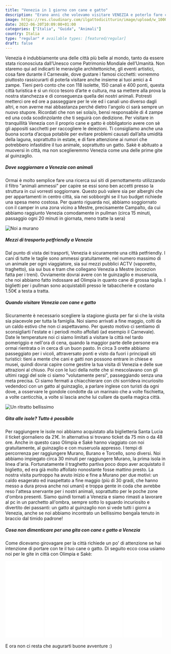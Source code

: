 ```yaml
---
title: "Venezia in 1 giorno con cane e gatto"
description: "Erano anni che volevamo visitare VENEZIA e poterlo fare con Olimpia e Sakè è stato veramente emozionante. Un tour decisamente diverso dai soliti, in una città davvero PETFRIENDLY"
image: https://res.cloudinary.com/ilgattodicitturin/image/upload/w_1000/f_auto,q_auto:good/v1655741328/Articoli/venezia_1_2_qhbppl.jpg
date: 2022-06-20T10:09:00+01:00
categories: ["Italia", "Guida", "Animali"]
country: Italia
type: "regular" # available types: [featured/regular]
draft: false
---
```


Venezia è indubbiamente una delle città più belle al mondo, tanto da essere stata riconosciuta dall’Unesco come Patrimonio Mondiale dell’Umanità. Non staremo qui ad indicarti le meraviglie architettoniche, gli eventi artistici, cosa fare durante il Carnevale, dove gustare i famosi cicchetti: vorremmo piuttosto rassicurarti di poterla visitare anche insieme ai tuoi amici a 4 zampe. 
Tieni però conto che con 118 isolette, 150 canali e 400 ponti, questa città turistica è sì un ricco tesoro d’arte e cultura, ma sa mettere alla prova la nostra stanchezza e di conseguenza quella dei nostri animali.
Potresti metterci ore ed ore a passeggiare per le vie ed i canali uno diverso dagli altri, e non averne mai abbastanza perché dietro l'angolo ci sarà sempre un nuovo stupore. Ricordati che non sei sola/o, bensì responsabile di 4 zampe ed una coda scodinzolante che ti seguirà con dedizione. 
Per visitare in tranquillità Venezia con il proprio cane e gatto è obbligatorio avere con sè gli appositi sacchetti per raccogliere le deiezioni. Ti consigliamo anche una buona scorta d’acqua potabile per evitare problemi causati dall’alta umidità della laguna, soprattutto in estate, e di fare attenzione ai rumori che potrebbero infastidire il tuo animale, soprattutto un gatto. Sakè è abituato a muoversi in città, ma non sceglieremmo Venezia come una delle prime gite al guinzaglio. 

##### Dove soggiornare a Venezia con animali
Ormai è molto semplice fare una ricerca sui siti di pernottamento utilizzando il filtro "animali ammessi" per capire se essi sono ben accetti presso la struttura in cui vorresti soggiornare. Questo può valere sia per alberghi che per appartamenti in centro città, sia nei sobborghi se il tuo budget richiede una spesa meno costosa. 
Per quanto riguarda noi, abbiamo soggiornato con il camper in una zona vicino a Mestre, precisamente Campalto, da cui abbiamo raggiunto Venezia comodamente in pullman (circa 15 minuti, passaggio ogni 20 minuti in giornata, meno tratte la sera)

![Noi a murano](https://res.cloudinary.com/ilgattodicitturin/image/upload/w_1000/f_auto,q_auto:good/v1655741328/Articoli/venezia_1_3_kgg5vs.jpg "murano")

##### Mezzi di trasporto petfriendly a Venezia
Dal punto di vista dei trasporti, Venezia è sicuramente una città petfriendly. I cani di tutte le taglie sono ammessi gratuitamente, nel numero massimo di un animale per ogni viaggiatore, sia sui mezzi pubblici ACTV (vaporetto, traghetto), sia sui bus e tram che collegano Venezia a Mestre (eccezion fatta per i treni). Ovviamente dovrai avere con te guinzaglio e museruola, che noi abbiamo fatto indossare ad Olimpia in quanto cane di grossa taglia.
I biglietti per i pullman sono acquistabili presso le tabaccherie e costano 1.50€ a testa a tratta.

##### Quando visitare Venezia con cane e gatto 
Sicuramente è necessario scegliere la stagione giusta per far sì che la visita sia piacevole per tutta la famiglia. Noi siamo arrivati a fine maggio, colti da un caldo estivo che non ci aspettavamo. Per questo motivo ci sentiamo di sconsigliarti l'estate e i periodi molto affollati (ad esempio il Carnevale). Date le temperature noi ci siamo limitati a visitare la città nel tardo pomeriggio e nell'ora di cena, quando la maggior parte delle persone era ormai rientrata o in cerca di un buon pasto. 
In circa 3 orette abbiamo passeggiato per i vicoli, attraversato ponti e visto da fuori i principali siti turistici: tieni a mente che cani e gatti non possono entrare in chiese e musei, quindi dovrai capire come gestire la tua visita di Venezia e delle sue attrazioni al chiuso.
Poi con le luci della notte che si mescolavano con gli ultimi raggi del sole ci siamo "volutamente persi", passeggiando senza una meta precisa. Ci siamo fermati a chiacchierare con chi sorrideva incuriosito vedendoci con un gatto al guinzaglio, a parlare inglese con turisti da ogni dove, a osservare le gondole condotte da un marinaio che a volte fischietta, a volte canticchia, a volte si lascia anche lui cullare da quella magica città.

![Un ritratto bellissimo](https://res.cloudinary.com/ilgattodicitturin/image/upload/w_1000/f_auto,q_auto:good/v1655741327/Articoli/venezia_1_1_bkvemq.jpg "Un ritratto di sakè")

##### Gita alle isole? Tutto è possibile
Per raggiungere le isole noi abbiamo acquistato alla biglietteria Santa Lucia il ticket giornaliero da 21€. In alternativa si trovano ticket da 75 min o da 48 ore. Anche in questo caso Olimpia e Sakè hanno viaggiato con noi gratuitamente, al guinzaglio e con museruola appresso.
I tempi di percorrenza per raggiungere Murano, Burano e Torcello, sono diversi. Noi abbiamo impiegato circa 30 minuti per raggiungere Murano, la prima isola in linea d'aria. Fortunatamente il traghetto partiva poco dopo aver acquistato il biglietto, ed era già molto affollato nonostante fosse mattino presto. 
La nostra visita purtroppo ha avuto inizio e fine a Murano per due motivi: un caldo esagerato ed inaspettato a fine maggio (più di 30 gradi, che hanno messo a dura prova anche noi umani) e troppa gente in coda che avrebbe reso l'attesa snervante per i nostri animali, soprattutto per le poche zone d'ombra presenti. 
Siamo quindi tornati a Venezia e siamo rimasti a lavorare al pc in un parchetto all'ombra, sempre sotto lo sguardo incuriosito e divertito dei passanti: un gatto al guinzaglio non si vede tutti i giorni a Venezia, anche se noi abbiamo incontrato un bellissimo bengala tenuto in braccio dal timido padrone!  


##### Cosa non dimenticare per una gita con cane e gatto a Venezia
Come dicevamo girovagare per la città richiede un po' di attenzione se hai intenzione di portare con te il tuo cane o gatto. 
Di seguito ecco cosa usiamo noi per le gite in città con Olimpia e Sakè: 

<iframe title="amazon link" sandbox="allow-popups allow-scripts allow-modals allow-forms allow-same-origin" style="width:120px;height:240px;" marginwidth="0" marginheight="0" scrolling="no" frameborder="0" src="//rcm-eu.amazon-adsystem.com/e/cm?lt1=_blank&bc1=000000&IS2=1&bg1=FFFFFF&fc1=000000&lc1=0000FF&t=vandipety-21&language=it_IT&o=29&p=8&l=as4&m=amazon&f=ifr&ref=as_ss_li_til&asins=B09H1XPF7G&linkId=5a76c5e83f934de59a3efef2b4c973c9"></iframe>
<iframe title="amazon link" sandbox="allow-popups allow-scripts allow-modals allow-forms allow-same-origin" style="width:120px;height:240px;" marginwidth="0" marginheight="0" scrolling="no" frameborder="0" src="//rcm-eu.amazon-adsystem.com/e/cm?lt1=_blank&bc1=000000&IS2=1&bg1=FFFFFF&fc1=000000&lc1=0000FF&t=vandipety-21&language=it_IT&o=29&p=8&l=as4&m=amazon&f=ifr&ref=as_ss_li_til&asins=B09MZL9N28&linkId=8c2230f680447d23aa9f1b094b376ced"></iframe>
<iframe title="amazon link" sandbox="allow-popups allow-scripts allow-modals allow-forms allow-same-origin" style="width:120px;height:240px;" marginwidth="0" marginheight="0" scrolling="no" frameborder="0" src="//rcm-eu.amazon-adsystem.com/e/cm?lt1=_blank&bc1=000000&IS2=1&bg1=FFFFFF&fc1=000000&lc1=0000FF&t=vandipety-21&language=it_IT&o=29&p=8&l=as4&m=amazon&f=ifr&ref=as_ss_li_til&asins=B09YRMXHF6&linkId=bcf0139c5f7ce705492658536b6aaca4"></iframe>
<iframe title="amazon link" sandbox="allow-popups allow-scripts allow-modals allow-forms allow-same-origin" style="width:120px;height:240px;" marginwidth="0" marginheight="0" scrolling="no" frameborder="0" src="//rcm-eu.amazon-adsystem.com/e/cm?lt1=_blank&bc1=000000&IS2=1&bg1=FFFFFF&fc1=000000&lc1=0000FF&t=vandipety-21&language=it_IT&o=29&p=8&l=as4&m=amazon&f=ifr&ref=as_ss_li_til&asins=B08QMHK95X&linkId=2a6a3352eb9d8d7b931e9a6a218bd407"></iframe>

E ora non ci resta che augurarti buone avventure :) 